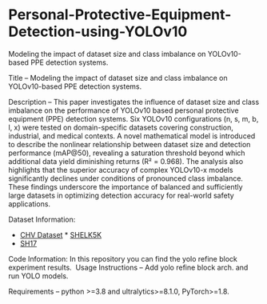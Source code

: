 # Personal-Protective-Equipment-Detection-using-YOLOv10
Modeling the impact of dataset size and class imbalance on YOLOv10-based PPE detection systems.

‎Title – Modeling the impact of dataset size and class imbalance on YOLOv10-based PPE detection systems.

‎Description – This paper investigates the influence of dataset size and class imbalance on the performance of YOLOv10 based personal protective equipment (PPE) detection systems. Six YOLOv10 configurations (n, s, m, b, l, x) were tested on domain-specific datasets covering construction, industrial, and medical contexts. A novel mathematical model is introduced to describe the nonlinear relationship between dataset size and detection performance (mAP@50), revealing a saturation threshold beyond which additional data yield diminishing returns (R² = 0.968). The analysis also highlights that the superior accuracy of complex YOLOv10-x models significantly declines under conditions of pronounced class imbalance. These findings underscore the importance of balanced and sufficiently large datasets in optimizing detection accuracy for real-world safety applications.
 
‎Dataset Information: 
* [CHV Dataset](https://github.com/ZijianWang1995/ppe_detection)
‎* [SHELK5K](https://universe.roboflow.com/database-sjrvw/shel5k-new)
* [SH17](https://github.com/ahmadmughees/SH17dataset)


Code Information: In this repository you can find the yolo refine block experiment results.
‎
Usage Instructions – Add yolo refine block arch. and run YOLO models.

‎Requirements – python >=3.8 and ultralytics>=8.1.0, PyTorch>=1.8.
